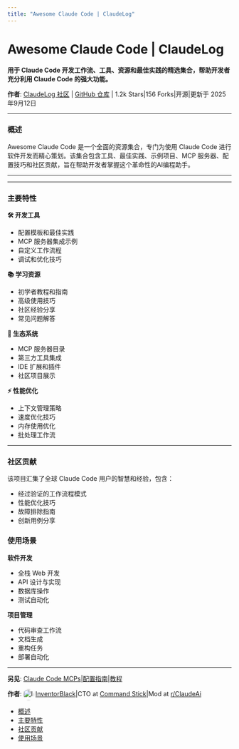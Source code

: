 ```yaml
---
title: "Awesome Claude Code | ClaudeLog"
---
```


# Awesome Claude Code | ClaudeLog

**用于 Claude Code 开发工作流、工具、资源和最佳实践的精选集合，帮助开发者充分利用 Claude Code 的强大功能。**

**作者**: [ClaudeLog 社区](https://github.com/claudelog)  |  [GitHub 仓库](https://github.com/claudelog/awesome-claude-code)  |  1.2k Stars|156 Forks|开源|更新于 2025年9月12日

* * *

### 概述[​](#overview "Direct link to Overview")

Awesome Claude Code 是一个全面的资源集合，专门为使用 Claude Code 进行软件开发而精心策划。该集合包含工具、最佳实践、示例项目、MCP 服务器、配置技巧和社区贡献，旨在帮助开发者掌握这个革命性的AI编程助手。

* * *

* * *

### 主要特性[​](#features "Direct link to Main Features")

**🛠️ 开发工具**
- 配置模板和最佳实践
- MCP 服务器集成示例  
- 自定义工作流程
- 调试和优化技巧

**📚 学习资源**
- 初学者教程和指南
- 高级使用技巧
- 社区经验分享
- 常见问题解答

**🔗 生态系统**
- MCP 服务器目录
- 第三方工具集成
- IDE 扩展和插件
- 社区项目展示

**⚡ 性能优化**
- 上下文管理策略
- 速度优化技巧
- 内存使用优化
- 批处理工作流

* * *

### 社区贡献[​](#community "Direct link to Community Contributions")

该项目汇集了全球 Claude Code 用户的智慧和经验，包含：

- 经过验证的工作流程模式
- 性能优化技巧
- 故障排除指南
- 创新用例分享

### 使用场景[​](#use-cases "Direct link to Use Cases")

**软件开发**
- 全栈 Web 开发
- API 设计与实现
- 数据库操作
- 测试自动化

**项目管理**
- 代码审查工作流
- 文档生成
- 重构任务
- 部署自动化

* * *

**另见**: [Claude Code MCPs](/claude-code-mcps.html)|[配置指南](/configuration.html)|[教程](/claude-code-tutorial.html)

**作者**:[<img src="/img/claudes-greatest-soldier.png" alt="InventorBlack profile" style="width: 25px; height: 25px; display: inline-block; vertical-align: middle; margin: 0 3px; border-radius: 50%;" />InventorBlack](https://www.linkedin.com/in/wilfredkasekende/)|CTO at [Command Stick](https://commandstick.com)|Mod at [r/ClaudeAi](https://reddit.com/r/ClaudeAI)

- [概述](#overview)
- [主要特性](#features)
- [社区贡献](#community)
- [使用场景](#use-cases)
